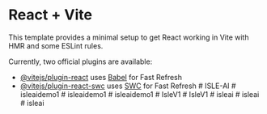 # React + Vite

This template provides a minimal setup to get React working in Vite with HMR and some ESLint rules.

Currently, two official plugins are available:

- [@vitejs/plugin-react](https://github.com/vitejs/vite-plugin-react/blob/main/packages/plugin-react/README.md) uses [Babel](https://babeljs.io/) for Fast Refresh
- [@vitejs/plugin-react-swc](https://github.com/vitejs/vite-plugin-react-swc) uses [SWC](https://swc.rs/) for Fast Refresh
#   I S L E - A I  
 #   i s l e a i d e m o 1  
 #   i s l e a i d e m o 1  
 #   i s l e a i d e m o 1  
 #   I s l e V 1  
 #   I s l e V 1  
 #   i s l e a i  
 #   i s l e a i  
 #   i s l e a i  
 
